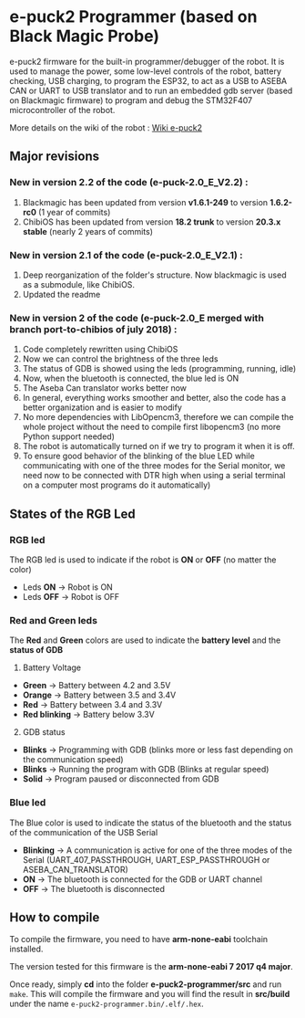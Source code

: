 # e-puck2 Programmer (based on Black Magic Probe)
e-puck2 firmware for the built-in programmer/debugger of the robot. It is used to manage the power, some low-level controls of the robot, battery checking, USB charging, to program the ESP32, to act as a USB to ASEBA CAN or UART to USB translator and to run an embedded gdb server (based on Blackmagic firmware) to program and debug the STM32F407 microcontroller of the robot.

More details on the wiki of the robot :
[Wiki e-puck2](http://www.gctronic.com/doc/index.php/e-puck2)

## Major revisions

### New in version 2.2 of the code (e-puck-2.0_E_V2.2) :
1. Blackmagic has been updated from version **v1.6.1-249** to version **1.6.2-rc0** (1 year of commits)
2. ChibiOS has been updated from version **18.2 trunk** to version **20.3.x stable** (nearly 2 years of commits)

### New in version 2.1 of the code (e-puck-2.0_E_V2.1) :
1. Deep reorganization of the folder's structure. Now blackmagic is used as a submodule, like ChibiOS.
2. Updated the readme

### New in version 2 of the code (e-puck-2.0_E merged with branch port-to-chibios of july 2018) :
1. Code completely rewritten using ChibiOS
2. Now we can control the brightness of the three leds
3. The status of GDB is showed using the leds (programming, running, idle)
4. Now, when the bluetooth is connected, the blue led is ON
5. The Aseba Can translator works better now
6. In general, everything works smoother and better, also the code has a better organization and is easier to modify
7. No more dependencies with LibOpencm3, therefore we can compile the whole project without the need to compile first
   libopencm3 (no more Python support needed)
8. The robot is automatically turned on if we try to program it when it is off.
9. To ensure good behavior of the blinking of the blue LED while communicating with one of the three modes
   for the Serial monitor, we need now to be connected with DTR high when using a serial terminal on a computer most programs do it automatically)

## States of the RGB Led
### RGB led
The RGB led is used to indicate if the robot is **ON** or **OFF** (no matter the color)
- Leds **ON**				-> Robot is ON
- Leds **OFF**				-> Robot is OFF

### Red and Green leds
The **Red** and **Green** colors are used to indicate the **battery level** and the **status of GDB**
1. Battery Voltage
- **Green**					-> Battery between 4.2 and 3.5V
- **Orange**				-> Battery between 3.5 and 3.4V
- **Red**					-> Battery between 3.4 and 3.3V
- **Red blinking**			-> Battery below 3.3V
2. GDB status
- **Blinks**				-> Programming with GDB (blinks more or less fast depending on the communication speed)
- **Blinks**				-> Running the program with GDB (Blinks at regular speed)
- **Solid**					-> Program paused or disconnected from GDB

### Blue led
The Blue color is used to indicate the status of the bluetooth and the status of the communication of the USB Serial

- **Blinking**				-> A communication is active for one of the three modes of the Serial (UART_407_PASSTHROUGH, UART_ESP_PASSTHROUGH or ASEBA_CAN_TRANSLATOR)
- **ON**					-> The bluetooth is connected for the GDB or UART channel
- **OFF**					-> The bluetooth is disconnected

## How to compile
To compile the firmware, you need to have **arm-none-eabi** toolchain installed. 

The version tested for this firmware is the **arm-none-eabi 7 2017 q4 major**.

Once ready, simply **cd** into the folder **e-puck2-programmer/src** and run ``make``.
This will compile the firmware and you will find the result in **src/build** under the name ``e-puck2-programmer.bin/.elf/.hex``.